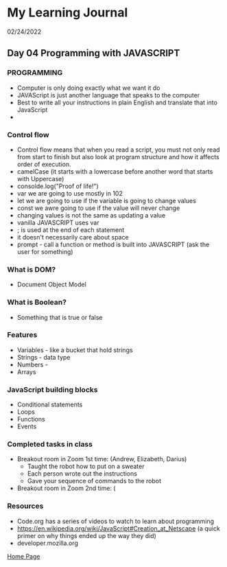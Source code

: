 # My Learning Journal
02/24/2022
## Day 04 Programming with JAVASCRIPT
### PROGRAMMING
- Computer is only doing exactly what we want it do
- JAVAScript is just another language that speaks to the computer
- Best to write all your instructions in plain English and translate that into JavaScript
- 

### Control flow 
- Control flow means that when you read a script, you must not only read from start to finish but also look at program structure and how it affects order of execution.
- camelCase (it starts with a lowercase before another word that starts with Uppercase)
- consolde.log("Proof of life!")
- var we are going to use mostly in 102
- let we are going to use if the variable is going to change values
- const we awre going to use if the value will never change
- changing values is not the same as updating a value
- vanilla JAVASCRIPT uses var
- ; is used at the end of each statement
- it doesn't necessarily care about space
- prompt - call a function or method is built into JAVASCRIPT (ask the user for something)

### What is DOM?
- Document Object Model

### What is Boolean?
- Something that is true or false

### Features
- Variables - like a bucket that hold strings
- Strings - data type
- Numbers - 
- Arrays

### JavaScript building blocks
- Conditional statements
- Loops
- Functions
- Events

### Completed tasks in class
- Breakout room in Zoom 1st time: (Andrew, Elizabeth, Darius)
  - Taught the robot how to put on a sweater
  - Each person wrote out the instructions
  - Gave your sequence of commands to the robot
- Breakout room in Zoom 2nd time: (

### Resources
- Code.org has a series of videos to watch to learn about programming
- https://en.wikipedia.org/wiki/JavaScript#Creation_at_Netscape (a quick primer on why things ended up the way they did)
- developer.mozilla.org 
  

  
[Home Page](https://kenney-yang.github.io/reading-notes/)




